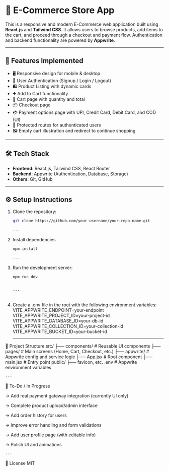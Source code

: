 # 🛒 E-Commerce Store App

This is a responsive and modern E-Commerce web application built using **React.js** and **Tailwind CSS**. It allows users to browse products, add items to the cart, and proceed through a checkout and payment flow. Authentication and backend functionality are powered by **Appwrite**.

---

## 🚀 Features Implemented

- 🖥️ Responsive design for mobile & desktop
- 👤 User Authentication (Signup / Login / Logout)
- 🛍️ Product Listing with dynamic cards
- ➕ Add to Cart functionality
- 🧾 Cart page with quantity and total
- 📦 Checkout page
- 💳 Payment options page with UPI, Credit Card, Debit Card, and COD (UI)
- 🔐 Protected routes for authenticated users
- 🖼️ Empty cart illustration and redirect to continue shopping

---

## 🛠️ Tech Stack

- **Frontend**: React.js, Tailwind CSS, React Router
- **Backend**: Appwrite (Authentication, Database, Storage)
- **Others**: Git, GitHub

---

## ⚙️ Setup Instructions

1. Clone the repository:
   ```bash
   git clone https://github.com/your-username/your-repo-name.git

   ---
   
2. Install dependencies
   ```bash
   npm install

   ---

 3. Run the development server:
     ```bash
    npm run dev


    ---
   

 4. Create a .env file in the root with the following environment variables:
    VITE_APPWRITE_ENDPOINT=your-endpoint
    VITE_APPWRITE_PROJECT_ID=your-project-id
    VITE_APPWRITE_DATABASE_ID=your-db-id
    VITE_APPWRITE_COLLECTION_ID=your-collection-id
    VITE_APPWRITE_BUCKET_ID=your-bucket-id
   
  
    ---

   

📌 Project Structure
   src/
   ├── components/         # Reusable UI components
   ├── pages/              # Main screens (Home, Cart, Checkout, etc.)
   ├── appwrite/           # Appwrite config and service logic
   ├── App.jsx             # Root component
   ├── main.jsx            # Entry point
   public/
   ├── favicon, etc.
   .env                    # Appwrite environment variables
   

    ---


🧩 To-Do / In Progress

 -> Add real payment gateway integration (currently UI only)

 -> Complete product upload/admin interface

 -> Add order history for users

 -> Improve error handling and form validations

 -> Add user profile page (with editable info)

 -> Polish UI and animations

    ---


  📄 License
  MIT

  
